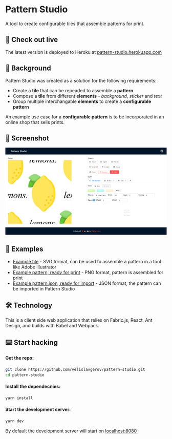 # Pattern Studio
A tool to create configurable tiles that assemble patterns for print.

## 🚀 Check out live
The latest version is deployed to Heroku at [pattern-studio.herokuapp.com](https://pattern-studio.herokuapp.com/ "Link to Pattern Studio deployment on Heroku")

## 📜 Background
Pattern Studio was created as a solution for the following requirements:
- Create a __tile__ that can be repeaded to assemble a __pattern__
- Compose a __tile__ from different __elements__ - _background_, _sticker_ and _text_
- Group multiple interchangable __elements__ to create a __configurable pattern__

An example use case for a __configurable pattern__ is to be incorporated in an online shop that sells prints. 

## 📸 Screenshot
![Screenshot](screenshot.png "Screenshot from Pattern Studio")

## 👀 Examples
- [Example tile](pattern.svg "Example tile") - SVG format, can be used to assemble a pattern in a tool like Adobe Illustrator
- [Example pattern, ready for print](pattern.png "Example pattern, ready for print") - PNG format, pattern is assembled for print
- [Example pattern.json, ready for import](pattern.json "Example pattern.json, ready for import") - JSON format, the pattern can be imported in Pattern Studio

## 🛠️ Technology
This is a client side web application that relies on Fabric.js, React, Ant Design, and builds with Babel and Webpack.

## ⌨️ Start hacking
#### Get the repo:
```bash
git clone https://github.com/velislavgerov/pattern-studio.git
cd pattern-studio
```
#### Install the dependecnies:
```bash
yarn install
```

#### Start the development server:
```bash
yarn dev
```

By default the development server will start on [localhost:8080](http://localhost:8080/ "Link to default development server")
